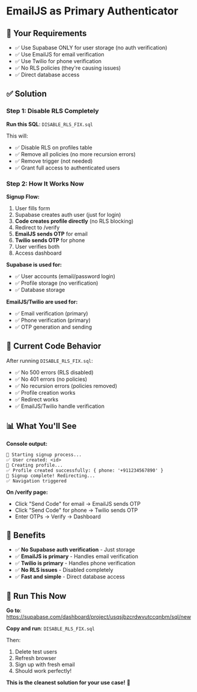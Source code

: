# EmailJS as Primary Authenticator

## 🎯 Your Requirements

- ✅ Use Supabase ONLY for user storage (no auth verification)
- ✅ Use EmailJS for email verification
- ✅ Use Twilio for phone verification
- ✅ No RLS policies (they're causing issues)
- ✅ Direct database access

## ✅ Solution

### Step 1: Disable RLS Completely

**Run this SQL**: `DISABLE_RLS_FIX.sql`

This will:
- ✅ Disable RLS on profiles table
- ✅ Remove all policies (no more recursion errors)
- ✅ Remove trigger (not needed)
- ✅ Grant full access to authenticated users

### Step 2: How It Works Now

**Signup Flow:**
1. User fills form
2. Supabase creates auth user (just for login)
3. **Code creates profile directly** (no RLS blocking)
4. Redirect to /verify
5. **EmailJS sends OTP** for email
6. **Twilio sends OTP** for phone
7. User verifies both
8. Access dashboard

**Supabase is used for:**
- ✅ User accounts (email/password login)
- ✅ Profile storage (no verification)
- ✅ Database storage

**EmailJS/Twilio are used for:**
- ✅ Email verification (primary)
- ✅ Phone verification (primary)
- ✅ OTP generation and sending

## 🔧 Current Code Behavior

After running `DISABLE_RLS_FIX.sql`:
- ✅ No 500 errors (RLS disabled)
- ✅ No 401 errors (no policies)
- ✅ No recursion errors (policies removed)
- ✅ Profile creation works
- ✅ Redirect works
- ✅ EmailJS/Twilio handle verification

## 📊 What You'll See

**Console output:**
```
🚀 Starting signup process...
✅ User created: <id>
📝 Creating profile...
✅ Profile created successfully: { phone: '+911234567890' }
🎉 Signup complete! Redirecting...
✅ Navigation triggered
```

**On /verify page:**
- Click "Send Code" for email → EmailJS sends OTP
- Click "Send Code" for phone → Twilio sends OTP
- Enter OTPs → Verify → Dashboard

## 🎉 Benefits

- ✅ **No Supabase auth verification** - Just storage
- ✅ **EmailJS is primary** - Handles email verification
- ✅ **Twilio is primary** - Handles phone verification
- ✅ **No RLS issues** - Disabled completely
- ✅ **Fast and simple** - Direct database access

## 🚀 Run This Now

**Go to**: https://supabase.com/dashboard/project/usqsjbzcrdwvutccqnbm/sql/new

**Copy and run**: `DISABLE_RLS_FIX.sql`

Then:
1. Delete test users
2. Refresh browser
3. Sign up with fresh email
4. Should work perfectly!

**This is the cleanest solution for your use case!** 🎯

